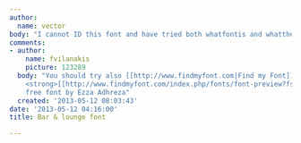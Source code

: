 ```yaml
---
author:
  name: vector
body: "I cannot ID this font and have tried both whatfontis and whatthefont\r\n\r\n"
comments:
- author:
    name: fvilanakis
    picture: 123289
  body: "You should try also [[http://www.findmyfont.com|Find my Font]] ;)\r\nIt's
    <strong>[[http://www.findmyfont.com/index.php/fonts/font-preview?fset=Dafont-2&ffam=VOL%20-%20Regular&fid=c23d2d1f69102269763109e461cb0558&fsize=60&text=bar%20%26%20lounge&fit=1|VOL]]</strong>
    free font by Ezza Adhreza"
  created: '2013-05-12 08:03:43'
date: '2013-05-12 04:16:00'
title: Bar & lounge font

---
```

